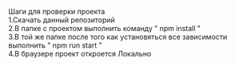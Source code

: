 Шаги для проверки проекта<br>
1.Скачать данный репозиторий <br>
2.В папке с проектом выполнить команду " npm install "<br>
3.В той же папке после того как установяться все зависимости выполнить " npm run start "<br>
4.В браузере проект откроется Локально
